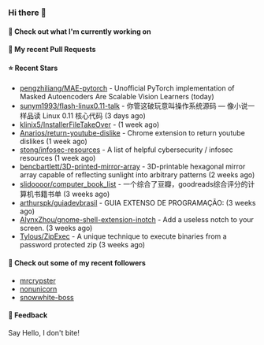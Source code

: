 ### Hi there 👋

#### 👷 Check out what I'm currently working on

#### 🔨 My recent Pull Requests


#### ⭐ Recent Stars

- [pengzhiliang/MAE-pytorch](https://github.com/pengzhiliang/MAE-pytorch) - Unofficial PyTorch implementation of Masked Autoencoders Are Scalable Vision Learners (today)
- [sunym1993/flash-linux0.11-talk](https://github.com/sunym1993/flash-linux0.11-talk) - 你管这破玩意叫操作系统源码 — 像小说一样品读 Linux 0.11 核心代码 (3 days ago)
- [klinix5/InstallerFileTakeOver](https://github.com/klinix5/InstallerFileTakeOver) -  (1 week ago)
- [Anarios/return-youtube-dislike](https://github.com/Anarios/return-youtube-dislike) - Chrome extension to return youtube dislikes (1 week ago)
- [stong/infosec-resources](https://github.com/stong/infosec-resources) - A list of helpful cybersecurity / infosec resources (1 week ago)
- [bencbartlett/3D-printed-mirror-array](https://github.com/bencbartlett/3D-printed-mirror-array) - 3D-printable hexagonal mirror array capable of reflecting sunlight into arbitrary patterns (2 weeks ago)
- [slidoooor/computer_book_list](https://github.com/slidoooor/computer_book_list) - 一个综合了豆瓣，goodreads综合评分的计算机书籍书单 (3 weeks ago)
- [arthurspk/guiadevbrasil](https://github.com/arthurspk/guiadevbrasil) - GUIA EXTENSO DE PROGRAMAÇÃO: (3 weeks ago)
- [AlynxZhou/gnome-shell-extension-inotch](https://github.com/AlynxZhou/gnome-shell-extension-inotch) - Add a useless notch to your screen. (3 weeks ago)
- [Tylous/ZipExec](https://github.com/Tylous/ZipExec) - A unique technique to execute binaries from a password protected zip (3 weeks ago)

#### 👯 Check out some of my recent followers

- [mrcrypster](https://github.com/mrcrypster)
- [nonunicorn](https://github.com/nonunicorn)
- [snowwhite-boss](https://github.com/snowwhite-boss)

#### 💬 Feedback

Say Hello, I don't bite!